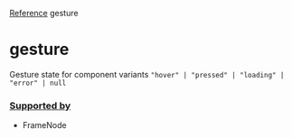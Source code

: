 [Reference](https://www.framer.com/developers/reference)
gesture
# gesture
Gesture state for component variants
`"hover" | "pressed" | "loading" | "error" | null`
### [Supported by](https://www.framer.com/developers/reference/plugins-traits-gesture#supported-by)
  * FrameNode


